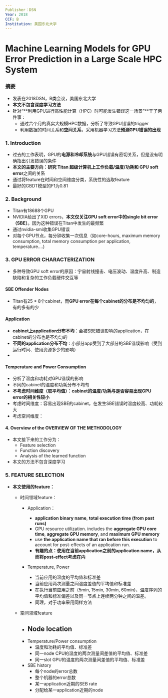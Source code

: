 ```yaml
---
Publisher：DSN
Year: 2018
CCF: B
Institution: 美国东北大学
---
```




# Machine Learning Models for GPU Error Prediction in a Large Scale HPC System

### 摘要

- 发表在2018DSN，B类会议，美国东北大学
- **本文不包含深度学习方法**
- 针对“**利用GPU进行高性能计算（HPC）时可能发生错误这一场景”**干了两件事：
  - 通过六个月的真实大规模HPC数据，分析了导致GPU错误的trigger
  - 利用数据的时间关系和**空间关系**，采用机器学习方法**预测GPU错误的出现**

### 1. Introduction

- 过去的工作表明，GPU的**电源和冷却系统**与GPU错误有密切关系，但是没有明确指出引发错误的条件
- **本文的主要方向：**研究 Titan 超级计算机上**工作负载/温度/功耗和 GPU soft error**之间的关系
- 通过将feature在时间和空间维度分类，系统性的选取feature
- 最好的GBDT模型的F1为0.81

### 2. Background

- Titan有18688个GPU
- NVIDIA给出了XID errors，**本文仅关注GPU soft error中的single bit error（SBE）**。因为这种错误在Titan中发生的最频繁
- 通过nvidia-smi收集GPU错误
- 对每个GPU节点，每分钟收集一次信息（如core-hours, maximum memory consumption, total memory consumption per application, temperature....)

### 3. GPU ERROR CHARACTERIZATION

- 多种导致GPU soft error的原因：宇宙射线撞击、电压波动、温度升高、制造缺陷和复杂的工作负载硬件交互等

#### SBE Offender Nodes

- Titan有25 * 8个cabinet，而**GPU error在每个cabinet的分布是不均匀的**，有的多有的少

#### Application

- **cabinet上application分布不均**：会被SBE错误影响的application，在cabinet的分布也是不均匀的
- **不同的application分布不均**：小部分app受到了大部分的SBE错误影响（受到运行时间、使用资源多少的影响）
- 

#### Temperature and Power Consumption

- 分析了温度和功耗对GPU错误的影响
- 不同的cabinet的温度和功耗分布不均匀
- **不考虑时间维度（取平均值）：cabinet的温度/功耗与是否容易出现GPU error的相关性较小**
- 考虑时间维度：容易出现SBE的cabinet，在发生SBE错误时温度较高、功耗较大
- 考虑空间维度：

#### 4. Overview of the OVERVIEW OF THE METHODOLOGY

- 本文接下来的工作分为：
  - Feature selection
  - Function discovery
  - Analysis of the learned function
- 本文的方法不包含深度学习

### 5. FEATURE SELECTION

- **本文使用的feature：**

  - 时间领域feature：

    - Application：

      

      - **application binary name**, **total execution time (from past runs)**
      - GPU resource utilization. includes the **aggregate GPU core time**, **aggregate GPU memory**, and **maximum GPU memory**
      - use **the application name that ran before this execution** to account for post-effects of an application run.
      - **有趣的点：使用在当前application之前的application name，从而将post-effect考虑在内**

    - Temperature, Power

      - 当前应用的温度的平均值和标准差
      - 当前应用两次测量之间温度差值的平均值和标准差
      - 在执行当前应用之前（5min, 15min, 30min, 60min)，温度序列的平均值和标准偏差以及同一节点上连续两分钟之间的温差。
      - 同理，对于功率采用同样方法

  - 空间领域feature

    - Node location
      - 
    - Temperature/Power consumption
      - 温度和功耗的平均值、标准差
      - 同一node CPU的温度的两次测量间差值的平均值、标准差
      - 同一slot GPU的温度的两次测量间差值的平均值、标准差
    - SBE history
      - 每个node的error总数
      - 整个机器的error总数
      - 某一application近期的SEB rate
      - 分配给某一application近期的node